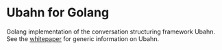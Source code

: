 # Ubahn for Golang
Golang implementation of the conversation structuring framework Ubahn.
See the [whitepaper](https://github.com/ubahn/whitepaper) for generic information on Ubahn.

